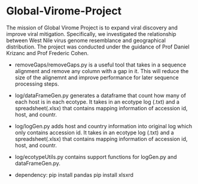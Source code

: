 # Global-Virome-Project

The mission of Global Virome Project is to expand viral discovery and improve viral mitigation. Specifically, we investigated the relationship between West Nile virus genome resemblance and geographical distribution. The project was conducted under the guidance of Prof Daniel Krizanc and Prof Frederic Cohen.

- removeGaps/removeGaps.py is a useful tool that takes in a sequence alignment and remove any column with a gap in it. This will reduce the size of the alignemnt and improve performance for later sequence processing steps.

- log/dataFrameGen.py generates a dataframe that count how many of each host is in each ecotype. It takes in an ecotype log (.txt) and a spreadsheet(.xlsx) that contains mapping information of accession id, host, and countr.

- log/logGen.py adds host and country information into original log which only contains accession id. It takes in an ecotype log (.txt) and a spreadsheet(.xlsx) that contains mapping information of accession id, host, and countr.

- log/ecotypeUtils.py contains support functions for logGen.py and dataFrameGen.py.

- dependency: pip install pandas
              pip install xlsxrd

